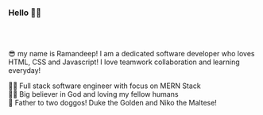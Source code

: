 ### Hello 👋👋
<br><br>

😎 my name is Ramandeep! I am a dedicated software developer who loves HTML, CSS and Javascript! I love teamwork collaboration and learning everyday!

👨‍💻 Full stack software engineer with focus on MERN Stack <br>
🙏🏻 Big believer in God and loving my fellow humans <br>
🐶 Father to two doggos! Duke the Golden and Niko the Maltese! <br>





